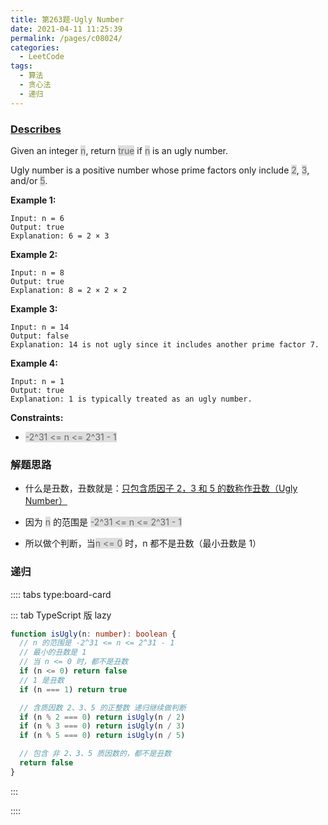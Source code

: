 ```yaml
---
title: 第263题-Ugly Number
date: 2021-04-11 11:25:39
permalink: /pages/c08024/
categories:
  - LeetCode
tags:
  - 算法
  - 贪心法
  - 递归
---
```


### [Describes](https://leetcode-cn.com/problems/ugly-number/)

Given an integer <span style="background: #ddd; color: #666;">n</span>, return <span style="background: #ddd; color: #666;">true</span> if <span style="background: #ddd; color: #666;">n</span> is an ugly number.

Ugly number is a positive number whose prime factors only include <span style="background: #ddd; color: #666;">2</span>, <span style="background: #ddd; color: #666;">3</span>, and/or <span style="background: #ddd; color: #666;">5</span>.

<!-- more -->

**Example 1:**

```
Input: n = 6
Output: true
Explanation: 6 = 2 × 3
```

**Example 2:**

```
Input: n = 8
Output: true
Explanation: 8 = 2 × 2 × 2
```

**Example 3:**

```
Input: n = 14
Output: false
Explanation: 14 is not ugly since it includes another prime factor 7.
```

**Example 4:**

```
Input: n = 1
Output: true
Explanation: 1 is typically treated as an ugly number.
```

**Constraints:**

- <span style="background: #ddd; color: #666;">-2^31 <= n <= 2^31 - 1</span>

### 解题思路

- 什么是丑数，丑数就是：[只包含质因子 2，3 和 5 的数称作丑数（Ugly Number）](https://baike.baidu.com/item/%E4%B8%91%E6%95%B0?fr=aladdin)

- 因为 <span style="background: #ddd; color: #666;">n</span> 的范围是 <span style="background: #ddd; color: #666;">-2^31 <= n <= 2^31 - 1</span>
- 所以做个判断，当<span style="background: #ddd; color: #666;">n <= 0</span> 时，n 都不是丑数（最小丑数是 1）

### 递归

:::: tabs type:board-card

::: tab TypeScript 版 lazy

```TypeScript
function isUgly(n: number): boolean {
  // n 的范围是 -2^31 <= n <= 2^31 - 1
  // 最小的丑数是 1
  // 当 n <= 0 时，都不是丑数
  if (n <= 0) return false
  // 1 是丑数
  if (n === 1) return true

  // 含质因数 2、3、5 的正整数 递归继续做判断
  if (n % 2 === 0) return isUgly(n / 2)
  if (n % 3 === 0) return isUgly(n / 3)
  if (n % 5 === 0) return isUgly(n / 5)

  // 包含 非 2、3、5 质因数的，都不是丑数
  return false
}
```

:::

::::
